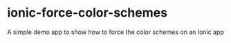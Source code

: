 # ionic-force-color-schemes
A simple demo app to show how to force the color schemes on an Ionic app
